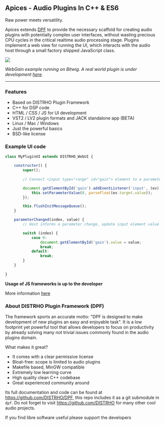 Apices - Audio Plugins In C++ & ES6
-----------------------------------

Raw power meets versatility.

Apices extends [DPF](http://github.com/DISTRHO/DPF) to provide the necessary
scaffold for creating audio plugins with potentially complex user interfaces,
without wasting precious CPU cycles in the critical realtime audio processing
stage. Plugins implement a web view for running the UI, which interacts with the
audio host through a small factory shipped JavaScript class.

![](https://user-images.githubusercontent.com/930494/124803158-0db54900-df59-11eb-8c69-4bb3369d54f2.png)

*WebGain example running on Bitwig. A real world plugin is under development [here](https://github.com/lucianoiam/castello-rev).*

****

### Features

* Based on DISTRHO Plugin Framework
* C++ for DSP code
* HTML / CSS / JS for UI development
* VST2 / LV2 plugin formats and JACK standalone app (BETA)
* Linux / Mac / Windows
* Just the powerful basics
* BSD-like license

### Example UI code

```JavaScript
class MyPluginUI extends DISTRHO_WebUI {

    constructor() {
    	super();
    
        // Connect <input type="range" id="gain"> element to a parameter

        document.getElementById('gain').addEventListener('input', (ev) => {
            this.setParameterValue(0, parseFloat(ev.target.value));
        });

        this.flushInitMessageQueue();
    }

    parameterChanged(index, value) {
        // Host informs a parameter change, update input element value

        switch (index) {
            case 0:
                document.getElementById('gain').value = value;
                break;
            default:
                break;
        }
    }
    
}
```

**Usage of JS frameworks is up to the developer**

More information [here](https://github.com/lucianoiam/apices/blob/master/doc/internals.md)

### About DISTRHO Plugin Framework (DPF)

The framework sports an accurate motto: "DPF is designed to make development of
new plugins an easy and enjoyable task". It is a low footprint yet powerful tool
that allows developers to focus on productivity by already solving many not
trivial issues commonly found in the audio plugins domain.

What makes it great?

- It comes with a clear permissive license
- Bloat-free: scope is limited to audio plugins
- Makefile based, MinGW compatible
- Extremely low learning curve
- High quality clean C++ codebase
- Great experienced community around

Its full documentation and code can be found at https://github.com/DISTRHO/DPF,
this repo includes it as a git submodule in `dpf`.  Do not forget to visit
https://github.com/DISTRHO for many other cool audio projects.

If you find libre software useful please support the developers
